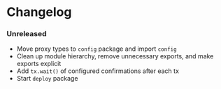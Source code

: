 # Changelog

### Unreleased

- Move proxy types to `config` package and import `config`
- Clean up module hierarchy, remove unnecessary exports, and make exports explicit
- Add `tx.wait()` of configured confirmations after each tx
- Start `deploy` package
